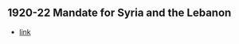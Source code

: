 ## 1920-22 Mandate for Syria and the Lebanon
- [link](https://en.wikipedia.org/wiki/Mandate_for_Syria_and_the_Lebanon)